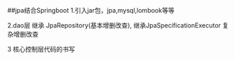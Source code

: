 ##jpa结合Springboot
1.引入jar包，jpa,mysql,lombook等等

2.dao层 继承 JpaRepository(基本增删改查), 继承JpaSpecificationExecutor 复杂增删改查

3 核心控制层代码的书写